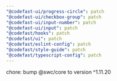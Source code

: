 ```yaml
---
"@codefast-ui/progress-circle": patch
"@codefast-ui/checkbox-group": patch
"@codefast-ui/input-number": patch
"@codefast-ui/input": patch
"@codefast/hooks": patch
"@codefast/ui": patch
"@codefast/eslint-config": patch
"@codefast/style-guide": patch
"@codefast/typescript-config": patch
---
```


chore: bump @swc/core to version ^1.11.20
